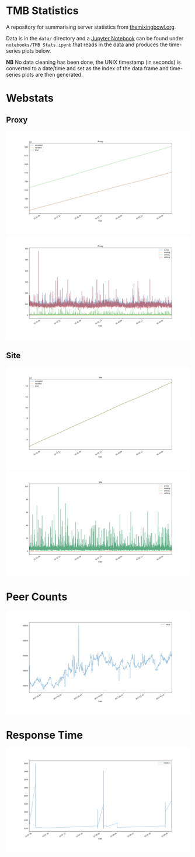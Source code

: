 # TMB Statistics

A repository for summarising server statistics from [themixingbowl.org](https://themixingbowl.org).

Data is in the `data/` directory and a [Jupyter Notebook](https://jupyter.org) can be found under `notebooks/TMB Stats.ipynb` 
that reads in the data and produces the time-series plots below.

**NB** No data cleaning has been done, the UNIX timestamp (in seconds) is converted to a date/time and set as the 
index of the data frame and time-series plots are then generated.

# Webstats

## Proxy

![Proxy : Requests](plots/webstats_proxy_requests.png)
![Proxy : Activity](plots/webstats_proxy_activity.png)

## Site

![Site : Requests](plots/webstats_site_requests.png)
![Site : Activity](plots/webstats_site_activity.png)

# Peer Counts
![Peer Counts](plots/peerscount.png)

# Response Time

![Response Time](plots/responsetime.png)
